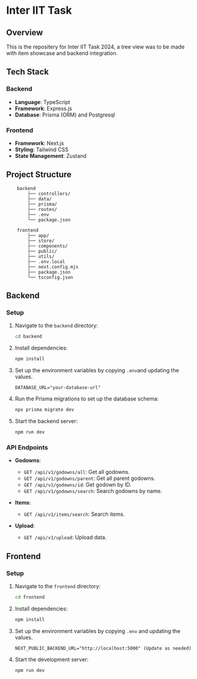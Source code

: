 # Inter IIT Task

## Overview

This is the repositery for Inter IIT Task 2024, a tree view was to be made with item showcase and backend integration.

## Tech Stack

### Backend

- **Language**: TypeScript
- **Framework**: Express.js
- **Database**: Prisma (ORM) and Postgresql

### Frontend

- **Framework**: Next.js
- **Styling**: Tailwind CSS
- **State Management**: Zustand

## Project Structure
```
    backend
        ├── controllers/
        ├── data/
        ├── prisma/
        ├── routes/
        ├── .env
        └── package.json

    frontend
        ├── app/
        ├── store/
        ├── components/
        ├── public/
        ├── utils/
        ├── .env.local
        ├── next.config.mjs
        ├── package.json
        └── tsconfig.json
```



    
## Backend

### Setup

1. Navigate to the `backend` directory:
    ```sh
    cd backend
    ```

2. Install dependencies:
    ```sh
    npm install
    ```

3. Set up the environment variables by copying `.env`and updating the values.

    ```env
    DATABASE_URL="your-database-url"
    ```

4. Run the Prisma migrations to set up the database schema:
    ```sh
    npx prisma migrate dev
    ```

5. Start the backend server:
    ```sh
    npm run dev
    ```


### API Endpoints

- **Godowns**:
  - `GET /api/v1/godowns/all`: Get all godowns.
  - `GET /api/v1/godowns/parent`: Get all parent godowns.
  - `GET /api/v1/godowns/id`: Get godown by ID.
  - `GET /api/v1/godowns/search`: Search godowns by name.

- **Items**:
  - `GET /api/v1/items/search`: Search items.

- **Upload**:
  - `GET /api/v1/upload`: Upload data.

## Frontend

### Setup

1. Navigate to the `frontend` directory:
    ```sh
    cd frontend
    ```

2. Install dependencies:
    ```sh
    npm install
    ```

3. Set up the environment variables by copying `.env` and updating the values.
    ```env
    NEXT_PUBLIC_BACKEND_URL="http://localhost:5000" (Update as needed)
    ```

4. Start the development server:
    ```sh
    npm run dev
    ```
